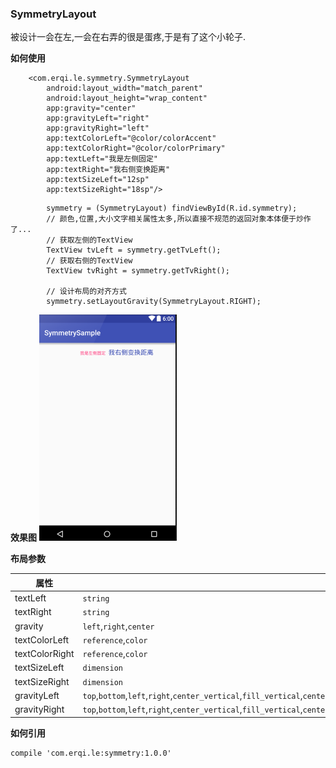 ### SymmetryLayout ###
被设计一会在左,一会在右弄的很是蛋疼,于是有了这个小轮子.

**如何使用**
```
    <com.erqi.le.symmetry.SymmetryLayout
        android:layout_width="match_parent"
        android:layout_height="wrap_content"
        app:gravity="center"
        app:gravityLeft="right"
        app:gravityRight="left"
        app:textColorLeft="@color/colorAccent"
        app:textColorRight="@color/colorPrimary"
        app:textLeft="我是左侧固定"
        app:textRight="我右侧变换距离"
        app:textSizeLeft="12sp"
        app:textSizeRight="18sp"/>
```
```
        symmetry = (SymmetryLayout) findViewById(R.id.symmetry);
        // 颜色,位置,大小文字相关属性太多,所以直接不规范的返回对象本体便于炒作了...
        // 获取左侧的TextView
        TextView tvLeft = symmetry.getTvLeft();
        // 获取右侧的TextView
        TextView tvRight = symmetry.getTvRight();

        // 设计布局的对齐方式
        symmetry.setLayoutGravity(SymmetryLayout.RIGHT);
```
**效果图**
![](效果图.png)<br>


**布局参数**

|属性|类型|
|-|-|
| textLeft|`string`|
| textRight|`string`|
| gravity|`left`,`right`,`center`|
| textColorLeft|`reference`,`color`|
| textColorRight|`reference`,`color`|
| textSizeLeft|`dimension`|
| textSizeRight|`dimension`|
|gravityLeft|`top`,`bottom`,`left`,`right`,`center_vertical`,`fill_vertical`,`center_horizontal`,`fill_horizontal`,`center`,`fill`,`clip_vertical`,`clip_horizontal`,`start`,`end`|
|gravityRight|`top`,`bottom`,`left`,`right`,`center_vertical`,`fill_vertical`,`center_horizontal`,`fill_horizontal`,`center`,`fill`,`clip_vertical`,`clip_horizontal`,`start`,`end`|

**如何引用**
```
compile 'com.erqi.le:symmetry:1.0.0'
```